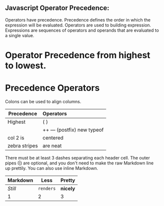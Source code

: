 ## Javascript Operator Precedence:
Operators have precedence. Precedence defines the order in which the expression will be evaluated. Operators are used to building expression. Expressions are sequences of operators and operands that are evaluated to a single value.

# Operator Precedence from highest to lowest.
# Precedence	Operators
Colons can be used to align columns.

| Precedence        | Operators           
| ------------- |:-------------
| Highest       | ( )
|               |++ — (postfix) new typeof 
| col 2 is      | centered      
| zebra stripes | are neat      

There must be at least 3 dashes separating each header cell.
The outer pipes (|) are optional, and you don't need to make the 
raw Markdown line up prettily. You can also use inline Markdown.

Markdown | Less | Pretty
--- | --- | ---
*Still* | `renders` | **nicely**
1 | 2 | 3
